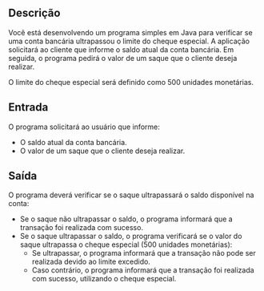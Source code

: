 ## Descrição

Você está desenvolvendo um programa simples em Java para verificar se uma conta bancária ultrapassou o limite do cheque especial. A aplicação solicitará ao cliente que informe o saldo atual da conta bancária. Em seguida, o programa pedirá o valor de um saque que o cliente deseja realizar.

O limite do cheque especial será definido como 500 unidades monetárias.

## Entrada

O programa solicitará ao usuário que informe:
- O saldo atual da conta bancária.
- O valor de um saque que o cliente deseja realizar.

## Saída

O programa deverá verificar se o saque ultrapassará o saldo disponível na conta:
- Se o saque não ultrapassar o saldo, o programa informará que a transação foi realizada com sucesso.
- Se o saque ultrapassar o saldo, o programa verificará se o valor do saque ultrapassa o cheque especial (500 unidades monetárias):
  - Se ultrapassar, o programa informará que a transação não pode ser realizada devido ao limite excedido.
  - Caso contrário, o programa informará que a transação foi realizada com sucesso, utilizando o cheque especial.

